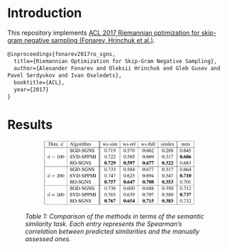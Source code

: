 # Introduction

This repository implements [ACL 2017 Riemannian optimization for skip-gram negative sampling (Fonarev, Hrinchuk et al.)](https://arxiv.org/pdf/1704.08059.pdf).
```
@inproceedings{fonarev2017ro_sgns,
  title={Riemannian Optimization for Skip-Gram Negative Sampling},
  author={Alexander Fonarev and Oleksii Hrinchuk and Gleb Gusev and Pavel Serdyukov and Ivan Oseledets},
  booktitle={ACL},
  year={2017}
}
```

# Results


  <figure>
    <p align="center">
    <img src="/img/corr_results.png" width="80%">
    <figcaption><i>Table 1: Comparison of the methods in terms of the semantic similarity task. Each entry represents the Spearman’s correlation between predicted similarities and the manually assessed ones.</i></figcaption>
      </p>
  </figure>


